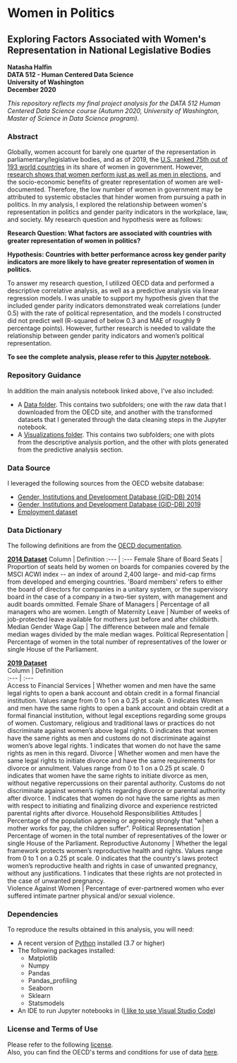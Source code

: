 # Women in Politics
## Exploring Factors Associated with Women's Representation in National Legislative Bodies
**Natasha Halfin**  
**DATA 512 - Human Centered Data Science**  
**University of Washington**  
**December 2020**  

*This repository reflects my final project analysis for the DATA 512 Human Centered Data Science course (Autumn 2020, University of Washington, Master of Science in Data Science program).*

### Abstract
 Globally, women account for barely one quarter of the representation in parliamentary/legislative bodies, and as of 2019, the [U.S. ranked 75th out of 193 world countries](https://www.cnbc.com/2019/03/04/the-us-ranks-75th-in-womens-representation-in-government.html) in its share of women in government. However, [research shows that women perform just as well as men in elections](https://carnegieendowment.org/2018/02/20/tackling-women-s-underrepresentation-in-u.s.-politics-comparative-perspectives-from-europe-pub-75315), and the socio-economic benefits of greater representation of women are well-documented. Therefore, the low number of women in government may be attributed to systemic obstacles that hinder women from pursuing a path in politics. In my analysis, I explored the relationship between women's representation in politics and gender parity indicators in the workplace, law, and society. My research question and hypothesis were as follows:    

**Research Question: What factors are associated with countries with greater representation of women in politics?**  

**Hypothesis: Countries with better performance across key gender parity indicators are more likely to have greater representation of women in politics.**

To answer my research question, I utilized OECD data and performed a descriptive correlative analysis, as well as a predictive analysis via linear regression models. I was unable to support my hypothesis given that the included gender parity indicators demonstrated weak correlations (under 0.5) with the rate of political representation, and the models I constructed did not predict well (R-squared of below 0.3 and MAE of roughly 9 percentage points). However, further research is needed to validate the relationship between gender parity indicators and women’s political representation.

**To see the complete analysis, please refer to this [Jupyter notebook](https://github.com/nhalfi/Women-in-Politics/blob/main/FinalProjectAnalysis.ipynb).**

### Repository Guidance
In addition the main analysis notebook linked above, I've also included:
* A [Data folder](https://github.com/nhalfi/Women-in-Politics/tree/main/Data). This contains two subfolders; one with the raw data that I downloaded from the OECD site, and another with the transformed datasets that I generated through the data cleaning steps in the Jupyter notebook.
* A [Visualizations folder](https://github.com/nhalfi/Women-in-Politics/tree/main/Visualizations). This contains two subfolders; one with plots from the descriptive analysis portion, and the other with plots generated from the predictive analysis section.

### Data Source  
I leveraged the following sources from the OECD website database:  
* [Gender, Institutions and Development Database (GID-DB) 2014](https://stats.oecd.org/Index.aspx?DataSetCode=GIDDB2014)
* [Gender, Institutions and Development Database (GID-DB) 2019](https://stats.oecd.org/Index.aspx?DataSetCode=GIDDB2019)
* [Employment dataset](https://stats.oecd.org/Index.aspx?DataSetCode=GENDER_EMP)


### Data Dictionary

The following definitions are from the [OECD documentation](https://www.genderindex.org/methodology/).  

[**2014 Dataset**](https://github.com/nhalfi/Women-in-Politics/blob/main/Data/Transformed%20Data/WIP2014.csv)
Column | Definition 
:--- | :---
Female Share of Board Seats | Proportion of seats held by women on boards for companies covered by the MSCI ACWI index -- an index of around 2,400 large- and mid-cap firms from developed and emerging countries. 'Board members' refers to either the board of directors for companies in a unitary system, or the supervisory board in the case of a company in a two-tier system, with management and audit boards ommitted.
Female Share of Managers | Percentage of all managers who are women.
Length of Maternity Leave | Number of weeks of job-protected leave available for mothers just before and after childbirth.
Median Gender Wage Gap | The difference between male and female median wages divided by the male median wages.
Political Representation | Percentage of women in the total number of representatives of the lower or single House of the Parliament.

[**2019 Dataset**](https://github.com/nhalfi/Women-in-Politics/blob/main/Data/Transformed%20Data/WIP2019.csv)  
Column | Definition   
:--- | :---  
Access to Financial Services | Whether women and men have the same legal rights to open a bank account and obtain credit in a formal financial institution. Values range from 0 to 1 on a 0.25 pt scale. 0 indicates Women and men have the same rights to open a bank account and obtain credit at a formal financial institution, without legal exceptions regarding some groups of women. Customary, religious and traditional laws or practices do not discriminate against women’s above legal rights. 0 indicates that women have the same rights as men  and customs do not discriminate against women’s above legal rights. 1 indicates that women do not have the same rights as men in this regard.
Divorce | Whether women and men have the same legal rights to initiate divorce and have the same requirements for divorce or annulment. Values range from 0 to 1 on a 0.25 pt scale. 0 indicates that women have the same rights to initiate divorce as men, without negative repercussions on their parental authority. Customs do not discriminate against women’s rights regarding divorce or parental authority after divorce. 1 indicates that women do not have the same rights as men with respect to initiating and finalizing divorce and experience restricted parental rights after divorce.
Household Responsibilities Attitudes | Percentage of the population agreeing or agreeing strongly that "when a mother works for pay, the children suffer".
Political Representation | Percentage of women in the total number of representatives of the lower or single House of the Parliament.
Reproductive Autonomy | Whether the legal framework protects women’s reproductive health and rights. Values range from 0 to 1 on a 0.25 pt scale. 0 indicates that the country's laws protect women’s reproductive health and rights in case of unwanted pregnancy, without any justifications. 1 indicates that these rights are not protected in the case of unwanted pregnancy.  
Violence Against Women | Percentage of ever-partnered women who ever suffered intimate partner physical and/or sexual violence.

### Dependencies
To reproduce the results obtained in this analysis, you will need:  
* A recent version of [Python](https://www.python.org/) installed (3.7 or higher)
* The following packages installed:
  + Matplotlib
  + Numpy
   + Pandas
   + Pandas_profiling
  + Seaborn
  + Sklearn
  + Statsmodels
* An IDE to run Jupyter notebooks in ([I like to use Visual Studio Code](https://code.visualstudio.com/))

### License and Terms of Use
Please refer to the following [license](https://github.com/nhalfi/Women-in-Politics/blob/main/LICENSE).  
Also, you can find the OECD's terms and conditions for use of data [here](http://www.oecd.org/termsandconditions/).
